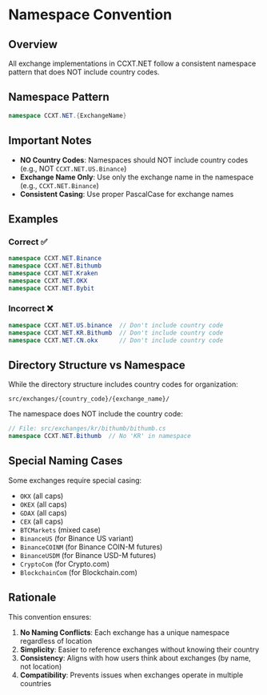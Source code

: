 # Namespace Convention

## Overview
All exchange implementations in CCXT.NET follow a consistent namespace pattern that does NOT include country codes.

## Namespace Pattern
```csharp
namespace CCXT.NET.{ExchangeName}
```

## Important Notes
- **NO Country Codes**: Namespaces should NOT include country codes (e.g., NOT `CCXT.NET.US.Binance`)
- **Exchange Name Only**: Use only the exchange name in the namespace (e.g., `CCXT.NET.Binance`)
- **Consistent Casing**: Use proper PascalCase for exchange names

## Examples

### Correct ✅
```csharp
namespace CCXT.NET.Binance
namespace CCXT.NET.Bithumb
namespace CCXT.NET.Kraken
namespace CCXT.NET.OKX
namespace CCXT.NET.Bybit
```

### Incorrect ❌
```csharp
namespace CCXT.NET.US.binance  // Don't include country code
namespace CCXT.NET.KR.Bithumb  // Don't include country code
namespace CCXT.NET.CN.okx      // Don't include country code
```

## Directory Structure vs Namespace
While the directory structure includes country codes for organization:
```
src/exchanges/{country_code}/{exchange_name}/
```

The namespace does NOT include the country code:
```csharp
// File: src/exchanges/kr/bithumb/bithumb.cs
namespace CCXT.NET.Bithumb  // No 'KR' in namespace
```

## Special Naming Cases
Some exchanges require special casing:
- `OKX` (all caps)
- `OKEX` (all caps)
- `GDAX` (all caps)
- `CEX` (all caps)
- `BTCMarkets` (mixed case)
- `BinanceUS` (for Binance US variant)
- `BinanceCOINM` (for Binance COIN-M futures)
- `BinanceUSDM` (for Binance USD-M futures)
- `CryptoCom` (for Crypto.com)
- `BlockchainCom` (for Blockchain.com)

## Rationale
This convention ensures:
1. **No Naming Conflicts**: Each exchange has a unique namespace regardless of location
2. **Simplicity**: Easier to reference exchanges without knowing their country
3. **Consistency**: Aligns with how users think about exchanges (by name, not location)
4. **Compatibility**: Prevents issues when exchanges operate in multiple countries